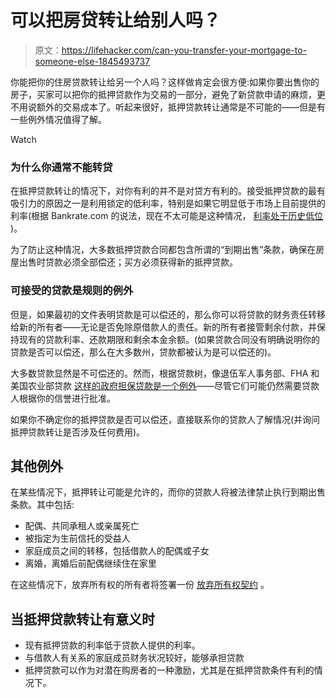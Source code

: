 # 可以把房贷转让给别人吗？

> 原文：<https://lifehacker.com/can-you-transfer-your-mortgage-to-someone-else-1845493737>

你能把你的住房贷款转让给另一个人吗？这样做肯定会很方便:如果你要出售你的房子，买家可以把你的抵押贷款作为交易的一部分，避免了新贷款申请的麻烦，更不用说额外的交易成本了。听起来很好，抵押贷款转让通常是不可能的——但是有一些例外情况值得了解。

Watch

### **为什么你通常不能转贷**

在抵押贷款转让的情况下，对你有利的并不是对贷方有利的。接受抵押贷款的最有吸引力的原因之一是利用锁定的低利率，特别是如果它明显低于市场上目前提供的利率(根据 Bankrate.com 的说法，现在不太可能是这种情况， [利率处于历史低位](https://www.bankrate.com/mortgages/mortgage-rate-forecast) )。

为了防止这种情况，大多数抵押贷款合同都包含所谓的“到期出售”条款，确保在房屋出售时贷款必须全部偿还；买方必须获得新的抵押贷款。

### **可接受的贷款是规则的例外**

但是，如果最初的文件表明贷款是可以偿还的，那么你可以将贷款的财务责任转移给新的所有者——无论是否免除原借款人的责任。新的所有者接管剩余付款，并保持现有的贷款利率、还款期限和剩余本金余额。(如果贷款合同没有明确说明你的贷款是否可以偿还，那么在大多数州，贷款都被认为是可以偿还的)。

大多数贷款显然是不可偿还的。然而，根据贷款树，像退伍军人事务部、FHA 和美国农业部贷款 [这样的政府担保贷款是一个例外](https://www.lendingtree.com/home/mortgage/what-is-an-assumable-mortgage/#Whichloansareeligibleformortgageassumption)——尽管它们可能仍然需要贷款人根据你的信誉进行批准。

如果你不确定你的抵押贷款是否可以偿还，直接联系你的贷款人了解情况(并询问抵押贷款转让是否涉及任何费用)。

## 其他例外

在某些情况下，抵押转让可能是允许的，而你的贷款人将被法律禁止执行到期出售条款。其中包括:

*   配偶、共同承租人或亲属死亡
*   被指定为生前信托的受益人
*   家庭成员之间的转移，包括借款人的配偶或子女
*   离婚，离婚后前配偶继续住在家里

在这些情况下，放弃所有权的所有者将签署一份 [放弃所有权契约](https://www.investopedia.com/terms/q/quitclaimdeed.asp) 。

## 当抵押贷款转让有意义时

*   现有抵押贷款的利率低于贷款人提供的利率。
*   与借款人有关系的家庭成员财务状况较好，能够承担贷款
*   抵押贷款可以作为对潜在购房者的一种激励，尤其是在抵押贷款条件有利的情况下。